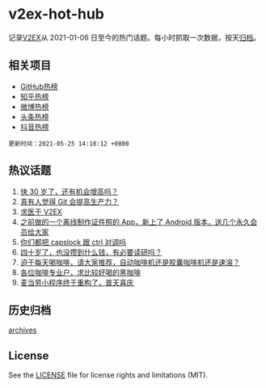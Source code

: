 # v2ex-hot-hub

 记录[V2EX](https://www.v2ex.com/)从 2021-01-06 日至今的热门话题。每小时抓取一次数据，按天[归档](archives)。
 
 ## 相关项目

- [GitHub热榜](https://github.com/snaildev/github-hot-hub)
- [知乎热榜](https://github.com/snaildev/zhihu-hot-hub)
- [微博热榜](https://github.com/snaildev/weibo-hot-hub)
- [头条热榜](https://github.com/snaildev/toutiao-hot-hub)
- [抖音热榜](https://github.com/snaildev/douyin-hot-hub)


 `更新时间：2021-05-25 14:18:12 +0800`

## 热议话题

1. [快 30 岁了，还有机会增高吗？](https://www.v2ex.com/t/778890)
1. [真有人觉得 Git 会提高生产力？](https://www.v2ex.com/t/779029)
1. [求医于 V2EX](https://www.v2ex.com/t/778867)
1. [之前做的一个离线制作证件照的 App，新上了 Android 版本，送几个永久会员给大家](https://www.v2ex.com/t/778942)
1. [你们都把 capslock 跟 ctrl 对调吗](https://www.v2ex.com/t/778883)
1. [四十岁了，也没攒到什么钱，有必要读研吗？](https://www.v2ex.com/t/778984)
1. [迫于每天喝咖啡，请大家推荐，自动咖啡机还是胶囊咖啡机还是速溶？](https://www.v2ex.com/t/779002)
1. [各位咖啡专业户，求比较好喝的黑咖啡](https://www.v2ex.com/t/778985)
1. [麦当劳小程序终于重构了，普天喜庆](https://www.v2ex.com/t/779012)

## 历史归档

[archives](archives)

## License

See the [LICENSE](LICENSE) file for license rights and limitations (MIT).

